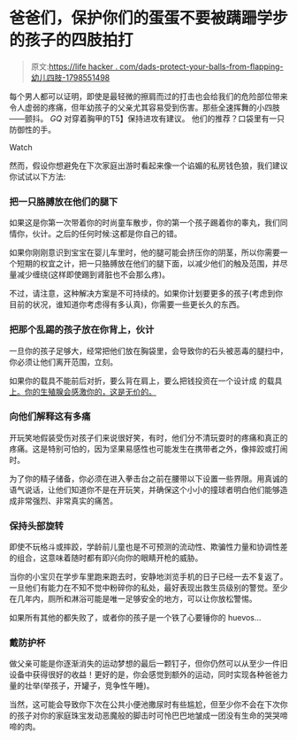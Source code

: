 # 爸爸们，保护你们的蛋蛋不要被蹒跚学步的孩子的四肢拍打

> 原文:[https://life hacker . com/dads-protect-your-balls-from-flapping-幼儿四肢-1798551498](https://lifehacker.com/dads-protect-your-balls-from-flailing-toddler-limbs-1798551498)

每个男人都可以证明，即使是最轻微的擦肩而过的打击也会给我们的危险部位带来令人虚弱的疼痛，但年幼孩子的父亲尤其容易受到伤害。那些全速挥舞的小四肢——颤抖。 *GQ* 对穿着胸甲的T5】保持进攻有建议。 他们的推荐？口袋里有一只防御性的手。

Watch

然而，假设你想避免在下次家庭出游时看起来像一个谄媚的私房钱色狼，我们建议你试试以下方法:

### 把一只胳膊放在他们的腿下

如果这是你第一次带着你的时尚童车散步，你的第一个孩子踢着你的睾丸，我们同情你，伙计。之后的任何时候:这都是你自己的错。

如果你刚刚意识到宝宝在婴儿车里时，他的腿可能会挤压你的阴茎，所以你需要一个短期的权宜之计，把一只胳膊放在他们的腿下面，以减少他们的触及范围，并尽量减少缠绕(这样即使踢到肾脏也不会那么疼)。

不过，请注意，这种解决方案是不可持续的。如果你计划要更多的孩子(考虑到你目前的状况，谁知道你考虑得有多认真)，你需要一些更长久的东西。

### 把那个乱踢的孩子放在你背上，伙计

一旦你的孩子足够大，经常把他们放在胸袋里，会导致你的石头被恶毒的腿扫中，你必须让他们离开范围，立刻。

如果你的载具不能前后对折，要么背在肩上，要么把钱投资在一个设计成 的载具 [上。你的生殖腺会感激你的，这是无价的。](http://piggybackrider.com/)

### 向他们解释这有多痛

开玩笑地假装受伤对孩子们来说很好笑，有时，他们分不清玩耍时的疼痛和真正的疼痛。这是特别可怕的，因为坚果易感性也可能发生在携带者之外，像摔跤或打闹时。

为了你的精子储备，你必须在进入拳击台之前在腰带以下设置一些界限。用真诚的语气说话，让他们知道你不是在开玩笑，并确保这个小小的撞球者明白他们能够造成非常强烈、非常真实的痛苦。

### 保持头部旋转

即使不玩格斗或摔跤，学龄前儿童也是不可预测的流动性、欺骗性力量和协调性差的组合，这意味着随时都有即兴向你的眼睛开枪的威胁。

当你的小宝贝在学步车里跑来跑去时，安静地浏览手机的日子已经一去不复返了。一旦他们有能力在不知不觉中粉碎你的私处，最好表现出救生员级别的警觉。至少在几年内，厕所和淋浴可能是唯一足够安全的地方，可以让你放松警惕。

如果所有其他的都失败了，或者你的孩子是一个铁了心要锤你的 huevos...

### 戴防护杯

做父亲可能是你逐渐消失的运动梦想的最后一颗钉子，但你仍然可以从至少一件旧设备中获得很好的收益！更好的是，你会感觉到额外的运动，同时实现各种爸爸力量的壮举(举孩子，开罐子，竞争性午睡)。

当然，这可能会导致你下次在公共小便池撒尿时有些尴尬，但至少你不会在下次你的孩子对你的家庭珠宝发动恶魔般的脚击时可怜巴巴地皱成一团没有生命的哭哭啼啼的肉。